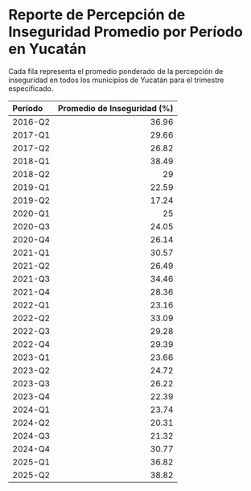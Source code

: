 # Reporte de Percepción de Inseguridad Promedio por Período en Yucatán

Cada fila representa el promedio ponderado de la percepción de inseguridad en todos los municipios de Yucatán para el trimestre especificado.

| Período   |   Promedio de Inseguridad (%) |
|:----------|------------------------------:|
| 2016-Q2   |                         36.96 |
| 2017-Q1   |                         29.66 |
| 2017-Q2   |                         26.82 |
| 2018-Q1   |                         38.49 |
| 2018-Q2   |                         29    |
| 2019-Q1   |                         22.59 |
| 2019-Q2   |                         17.24 |
| 2020-Q1   |                         25    |
| 2020-Q3   |                         24.05 |
| 2020-Q4   |                         26.14 |
| 2021-Q1   |                         30.57 |
| 2021-Q2   |                         26.49 |
| 2021-Q3   |                         34.46 |
| 2021-Q4   |                         28.36 |
| 2022-Q1   |                         23.16 |
| 2022-Q2   |                         33.09 |
| 2022-Q3   |                         29.28 |
| 2022-Q4   |                         29.39 |
| 2023-Q1   |                         23.66 |
| 2023-Q2   |                         24.72 |
| 2023-Q3   |                         26.22 |
| 2023-Q4   |                         22.39 |
| 2024-Q1   |                         23.74 |
| 2024-Q2   |                         20.31 |
| 2024-Q3   |                         21.32 |
| 2024-Q4   |                         30.77 |
| 2025-Q1   |                         36.82 |
| 2025-Q2   |                         38.82 |